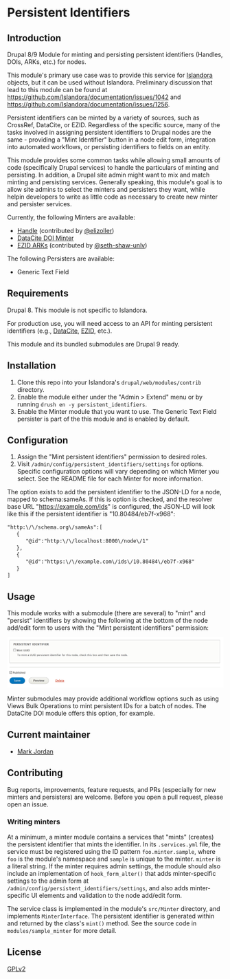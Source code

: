 # Persistent Identifiers


## Introduction

Drupal 8/9 Module for minting and persisting persistent identifiers (Handles, DOIs, ARKs, etc.) for nodes.

This module's primary use case was to provide this service for [Islandora](https://islandora.ca/) objects, but it can be used without Islandora. Preliminary discussion that lead to this module can be found at https://github.com/Islandora/documentation/issues/1042 and https://github.com/Islandora/documentation/issues/1256.

Persistent identifiers can be minted by a variety of sources, such as CrossRef, DataCite, or EZID. Regardless of the specific source, many of the tasks involved in assigning persistent identifiers to Drupal nodes are the same - providing a "Mint Identifier" button in a node edit form, integration into automated workflows, or persisting identifiers to fields on an entity.

This module provides some common tasks while allowing small amounts of code (specifically Drupal services) to handle the particulars of minting and persisting. In addition, a Drupal site admin might want to mix and match minting and persisting services. Generally speaking, this module's goal is to allow site admins to select the minters and persisters they want, while helpin developers to write as little code as necessary to create new minter and persister services.

Currently, the following Minters are available:

* [Handle](modules/hdl) (contributed by [@elizoller](https://github.com/elizoller))
* [DataCite DOI Minter](modules/doi_datacite/README.md)
* [EZID ARKs](modules/ezid) (contributed by [@seth-shaw-unlv](https://github.com/seth-shaw-unlv))

The following Persisters are available:

* Generic Text Field

## Requirements

Drupal 8. This module is not specific to Islandora.

For production use, you will need access to an API for minting persistent identifiers (e.g., [DataCite](https://datacite.org/), [EZID](https://ezid.cdlib.org/), etc.).

This module and its bundled submodules are Drupal 9 ready.

## Installation

1. Clone this repo into your Islandora's `drupal/web/modules/contrib` directory.
1. Enable the module either under the "Admin > Extend" menu or by running `drush en -y persistent_identifiers`.
1. Enable the Minter module that you want to use. The Generic Text Field persister is part of the this module and is enabled by default.

## Configuration

1. Assign the "Mint persistent identifiers" permission to desired roles.
1. Visit `/admin/config/persistent_identifiers/settings` for options. Specific configuration options will vary depending on which Minter you select. See the README file for each Minter for more information.

The option exists to add the persistent identifier to the JSON-LD for a node, mapped to schema:sameAs. If this is option is checked, and the resolver base URL "https://example.com/ids" is configured, the JSON-LD will look like this if the persistent identifier is "10.80484/eb7f-x968":

```
"http:\/\/schema.org\/sameAs":[
   {
      "@id":"http:\/\/localhost:8000\/node\/1"
   },
   {
      "@id":"https:\/\/example.com\/ids\/10.80484\/eb7f-x968"
   }
]
```

## Usage

This module works with a submodule (there are several) to "mint" and "persist" identifiers by showing the following at the bottom of the node add/edit form to users with the "Mint persistent identifiers" permission:

![Mint checkbox](docs/images/mint_checkbox.png)

Minter submodules may provide additional workflow options such as using Views Bulk Operations to mint persistent IDs for a batch of nodes. The DataCite DOI module offers this option, for example.

## Current maintainer

* [Mark Jordan](https://github.com/mjordan)

## Contributing

Bug reports, improvements, feature requests, and PRs (especially for new minters and persisters) are welcome. Before you open a pull request, please open an issue.

### Writing minters

At a minimum, a minter module contains a services that "mints" (creates) the persistent identifier that mints the identifier. In its `.services.yml` file, the service must be registered using the ID pattern `foo.minter.sample`, where `foo` is the module's namespace and `sample` is unique to the minter. `minter` is a literal string. If the minter requires admin settings, the module should also include an implementation of `hook_form_alter()` that adds minter-specific settings to the admin form at `/admin/config/persistent_identifiers/settings`, and also adds minter-specific UI elements and validation to the node add/edit form.

The service class is implemented in the module's `src/Minter` directory, and implements `MinterInterface`. The persistent identifier is generated within and returned by the class's `mint()` method. See the source code in `modules/sample_minter` for more detail.

## License

[GPLv2](http://www.gnu.org/licenses/gpl-2.0.txt)
